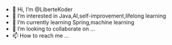 - 👋 Hi, I’m @LiberteKoder
- 👀 I’m interested in Java,AI,self-improvement,lifelong learning
- 🌱 I’m currently learning Spring,machine learning
- 💞️ I’m looking to collaborate on ...
- 📫 How to reach me ...

<!---
LiberteKoder/LiberteKoder is a ✨ special ✨ repository because its `README.md` (this file) appears on your GitHub profile.
You can click the Preview link to take a look at your changes.
--->
